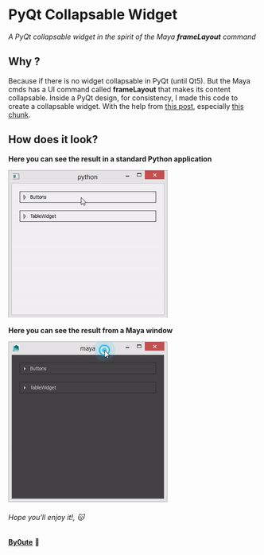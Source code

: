 # PyQt Collapsable Widget
*A PyQt collapsable widget in the spirit of the Maya **frameLayout** command*

## Why ?
Because if there is no widget collapsable in PyQt (until Qt5). But the Maya cmds has a UI command called **frameLayout** that makes its content collapsable. Inside a PyQt design, for consistency, I made this code to create a collapsable widget. With the help from [this post](https://groups.google.com/d/msg/python_inside_maya/vO1pvA4YhF0/WpXMlkpgl54J), especially [this chunk](http://pastebin.com/qYgDDYsB).

## How does it look?
**Here you can see the result in a standard Python application**

![PyQt Collapsable Widget in Python standalone](https://github.com/By0ute/pyqt-collapsable-widget/blob/master/images/pyqt_collapsable_widget.gif)

**Here you can see the result from a Maya window**

![PyQt Collapsable Widget in Maya](https://github.com/By0ute/pyqt-collapsable-widget/blob/master/images/pyqt_collapsable_widget_maya.gif)

###### *Hope you'll enjoy it!*, :kissing_cat:
[**By0ute**](https://github.com/By0ute) :princess: